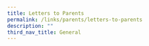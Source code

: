 ```yaml
---
title: Letters to Parents
permalink: /links/parents/letters-to-parents
description: ""
third_nav_title: General
---
```




